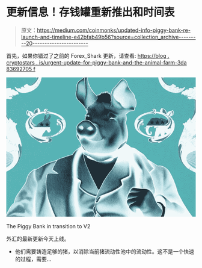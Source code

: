 # 更新信息！存钱罐重新推出和时间表

> 原文：<https://medium.com/coinmonks/updated-info-piggy-bank-re-launch-and-timeline-e42bfab49b56?source=collection_archive---------20----------------------->

首先，如果你错过了之前的 Forex_Shark 更新，请查看:
[https://blog . cryptostars . is/urgent-update-for-piggy-bank-and-the-animal-farm-3da 83692705 f](https://blog.cryptostars.is/urgent-update-for-piggy-bank-and-the-animal-farm-3da83692705f)

![](img/3c251b31ba012101073fbd807a93cb3b.png)

The Piggy Bank in transition to V2

外汇的最新更新今天上线。

*   他们需要铸造足够的猪，以消除当前猪流动性池中的流动性。这不是一个快速的过程，需要…